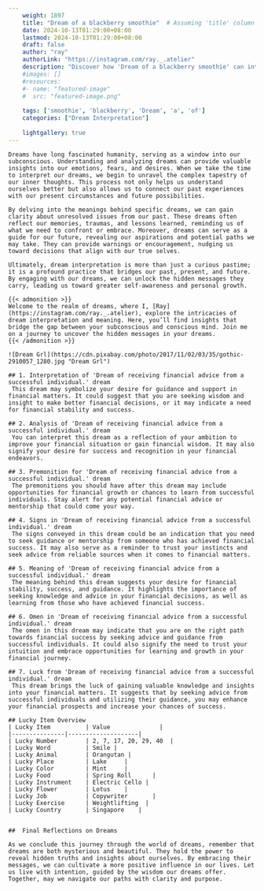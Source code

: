 ```yaml
---
    weight: 1897
    title: "Dream of a blackberry smoothie"  # Assuming 'title' column exists
    date: 2024-10-13T01:29:00+08:00
    lastmod: 2024-10-13T01:29:00+08:00
    draft: false
    author: "ray"
    authorLink: "https://instagram.com/ray._.atelier"
    description: "Discover how 'Dream of a blackberry smoothie' can interpret your future and uncover its significant meanings in your life."
    #images: []
    #resources:
    #- name: "featured-image"
    #  src: "featured-image.png"
    
    tags: ['smoothie', 'blackberry', 'Dream', 'a', 'of']
    categories: ["Dream Interpretation"]
    
    lightgallery: true
---
```

    
    Dreams have long fascinated humanity, serving as a window into our subconscious. Understanding and analyzing dreams can provide valuable insights into our emotions, fears, and desires. When we take the time to interpret our dreams, we begin to unravel the complex tapestry of our inner thoughts. This process not only helps us understand ourselves better but also allows us to connect our past experiences with our present circumstances and future possibilities.
    
    By delving into the meanings behind specific dreams, we can gain clarity about unresolved issues from our past. These dreams often reflect our memories, traumas, and lessons learned, reminding us of what we need to confront or embrace. Moreover, dreams can serve as a guide for our future, revealing our aspirations and potential paths we may take. They can provide warnings or encouragement, nudging us toward decisions that align with our true selves.
    
    Ultimately, dream interpretation is more than just a curious pastime; it is a profound practice that bridges our past, present, and future. By engaging with our dreams, we can unlock the hidden messages they carry, leading us toward greater self-awareness and personal growth.
    
    {{< admonition >}}
    Welcome to the realm of dreams, where I, [Ray](https://instagram.com/ray._.atelier), explore the intricacies of dream interpretation and meaning. Here, you’ll find insights that bridge the gap between your subconscious and conscious mind. Join me on a journey to uncover the hidden messages in your dreams.
    {{< /admonition >}}
    
    ![Dream Grl](https://cdn.pixabay.com/photo/2017/11/02/03/35/gothic-2910057_1280.jpg "Dream Grl")
    
    ## 1. Interpretation of 'Dream of receiving financial advice from a successful individual.' dream
     This dream may symbolize your desire for guidance and support in financial matters. It could suggest that you are seeking wisdom and insight to make better financial decisions, or it may indicate a need for financial stability and success.
    
    ## 2. Analysis of 'Dream of receiving financial advice from a successful individual.' dream
     You can interpret this dream as a reflection of your ambition to improve your financial situation or gain financial wisdom. It may also signify your desire for success and recognition in your financial endeavors.
    
    ## 3. Premonition for 'Dream of receiving financial advice from a successful individual.' dream
     The premonitions you should have after this dream may include opportunities for financial growth or chances to learn from successful individuals. Stay alert for any potential financial advice or mentorship that could come your way.
    
    ## 4. Signs in 'Dream of receiving financial advice from a successful individual.' dream
     The signs conveyed in this dream could be an indication that you need to seek guidance or mentorship from someone who has achieved financial success. It may also serve as a reminder to trust your instincts and seek advice from reliable sources when it comes to financial matters.
    
    ## 5. Meaning of 'Dream of receiving financial advice from a successful individual.' dream
     The meaning behind this dream suggests your desire for financial stability, success, and guidance. It highlights the importance of seeking knowledge and advice in your financial decisions, as well as learning from those who have achieved financial success.
    
    ## 6. Omen in 'Dream of receiving financial advice from a successful individual.' dream
     The omen in this dream may indicate that you are on the right path towards financial success by seeking advice and guidance from successful individuals. It could also signify the need to trust your intuition and embrace opportunities for learning and growth in your financial journey.
    
    ## 7. Luck from 'Dream of receiving financial advice from a successful individual.' dream
     This dream brings the luck of gaining valuable knowledge and insights into your financial matters. It suggests that by seeking advice from successful individuals and utilizing their guidance, you may enhance your financial prospects and increase your chances of success.
    
    ## Lucky Item Overview
    | Lucky Item          | Value              |
    |---------------|--------------------|
    | Lucky Number        | 2, 7, 17, 20, 29, 40  |
    | Lucky Word          | Smile |
    | Lucky Animal        | Orangutan |
    | Lucky Place         | Lake     |
    | Lucky Color         | Mint     |
    | Lucky Food          | Spring Roll      |
    | Lucky Instrument    | Electric Cello |
    | Lucky Flower        | Lotus    |
    | Lucky Job           | Copywriter       |
    | Lucky Exercise      | Weightlifting  |
    | Lucky Country       | Singapore    |
    
    
    ##  Final Reflections on Dreams
    
    As we conclude this journey through the world of dreams, remember that dreams are both mysterious and beautiful. They hold the power to reveal hidden truths and insights about ourselves. By embracing their messages, we can cultivate a more positive influence in our lives. Let us live with intention, guided by the wisdom our dreams offer. Together, may we navigate our paths with clarity and purpose.
    